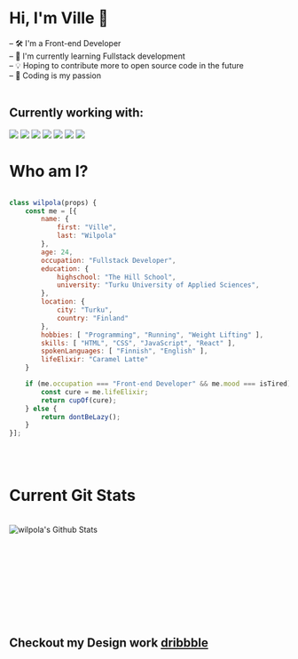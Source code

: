 # Hi, I'm Ville 👋

– 🛠 I'm a Front-end Developer <br/>
– 📖 I'm currently learning Fullstack development <br/>
– 💡 Hoping to contribute more to open source code in the future <br/>
– 🧬 Coding is my passion 
<br/>
<br/>

## Currently working with:
<img src="https://img.shields.io/badge/HTML5-E34F26?style=for-the-badge&logo=html5&logoColor=white"> <img src="https://img.shields.io/badge/CSS3-1572B6?style=for-the-badge&logo=css3&logoColor=white"> <img src="https://img.shields.io/badge/JavaScript-F7DF1E?style=for-the-badge&logo=javascript&logoColor=black"> <img src="https://img.shields.io/badge/React-20232A?style=for-the-badge&logo=react&logoColor=61DAFB"> <img src="https://img.shields.io/badge/Sass-CC6699?style=for-the-badge&logo=sass&logoColor=white"> <img src="https://img.shields.io/badge/Node.js-43853D?style=for-the-badge&logo=node.js&logoColor=white"> <img src="https://img.shields.io/badge/Tailwind_CSS-38B2AC?style=for-the-badge&logo=tailwind-css&logoColor=white">

# Who am I?

```js

class wilpola(props) {
    const me = [{
        name: {
            first: "Ville",
            last: "Wilpola"
        },
        age: 24,
        occupation: "Fullstack Developer",
        education: {
            highschool: "The Hill School",
            university: "Turku University of Applied Sciences",
        },
        location: {
            city: "Turku",
            country: "Finland"
        },
        hobbies: [ "Programming", "Running", "Weight Lifting" ],
        skills: [ "HTML", "CSS", "JavaScript", "React" ],
        spokenLanguages: [ "Finnish", "English" ],
        lifeElixir: "Caramel Latte"
    }

    if (me.occupation === "Front-end Developer" && me.mood === isTired) {
        const cure = me.lifeElixir;
        return cupOf(cure);
    } else {
        return dontBeLazy();
    }
}];

```
<br/>
<br />

# Current Git Stats
<br />
<img align="left" alt="wilpola's Github Stats" src="https://github-readme-stats.vercel.app/api?username=wilpola&show_icons=true&count_private=true&hide_border=true&theme=buefy" />

<br/>
<br>
<!-- 
[![Top Langs](https://github-readme-stats.vercel.app/api/top-langs/?username=wilpola&layout=compact&langs_count=8)](https://github.com/wilpola/github-readme-stats) -->



<br/>
<br/>
<br/>
<br/>
<br/>
<br/>
<br/>
<br/>

## Checkout my Design work [dribbble](https://www.dribbble.com/wilpola/ "Follow the link")

